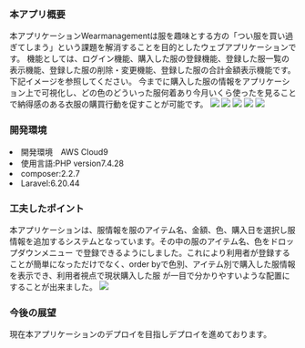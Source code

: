 <h3>本アプリ概要</h3>
本アプリケーションWearmanagementは服を趣味とする方の「つい服を買い過ぎてしまう」という課題を解消することを目的としたウェブアプリケーションです。
機能としては、ログイン機能、購入した服の登録機能、登録した服一覧の表示機能、登録した服の削除・変更機能、登録した服の合計金額表示機能です。
下記イメージを参照してください。
今までに購入した服の情報をアプリケーション上で可視化し、どの色のどういった服何着あり今月いくら使ったを見ることで納得感のある衣服の購買行動を促すことが可能です。
<img src="https://user-images.githubusercontent.com/81619089/158009882-56dd4f58-6d80-4297-94e5-8a67d38168eb.jpg"></img>
<img src="https://user-images.githubusercontent.com/81619089/158009579-f839ae3f-6e0a-4e2c-a039-0f48a3e34614.JPG"></img>
<img src="https://user-images.githubusercontent.com/81619089/158009589-abee288d-7dfc-439a-8c5e-5981591feb08.JPG"></img>
<img src="https://user-images.githubusercontent.com/81619089/158009593-987953ef-e8c2-4940-bd6d-9640e54ca619.JPG"></img>
<img src="https://user-images.githubusercontent.com/81619089/158009595-be24b769-bb04-46f0-a191-5e0659465abb.JPG"></img>


<h3>開発環境</h3>
<li>開発環境　AWS Cloud9</li>  
<li>使用言語:PHP version7.4.28</li>
<li>composer:2.2.7</li>
<li>Laravel:6.20.44</li>
 
 
 <h3>工夫したポイント</h3>
 本アプリケーションは、服情報を服のアイテム名、金額、色、購入日を選択し服情報を追加するシステムとなっています。その中の服のアイテム名、色をドロップダウンメニュー
 で登録できるようにしました。これにより利用者が登録することが簡単になっただけでなく、order byで色別、アイテム別で購入した服情報を表示でき、利用者視点で現状購入した服
 が一目で分かりやすいような配置にすることが出来ました。
 <img src="https://user-images.githubusercontent.com/81619089/158010175-1ab2159d-2f26-48bc-8c09-56e943267846.jpg"></img>
 
 <h3>今後の展望</h3>
 現在本アプリケーションのデプロイを目指しデプロイを進めております。
          
